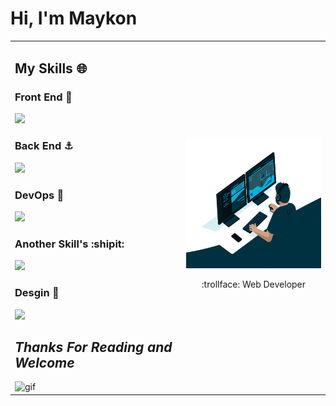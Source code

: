 # Hi, I'm Maykon

<table>
  <tr>
    <td>
  
  ## My Skills 🌐
  
  <h3>Front End 🗽</h3>
  <img src="https://skillicons.dev/icons?i=html,css,tailwind,js,ts,react,nextjs" />
  
  <h3>Back End ⚓</h3>
  <img src="https://skillicons.dev/icons?i=nodejs,mysql,mongo" />
  
  <h3>DevOps 🚁</h3>
  <img src="https://skillicons.dev/icons?i=docker,go,jenkins,githubactions,nginx" />
  
  <h3>Another Skill's :shipit:</h3>
  <img src="https://skillicons.dev/icons?i=git,github,linux,postman,py" />
  
  <h3>Desgin 🎨</h3>
  <img src="https://skillicons.dev/icons?i=figma,ai,photoshop,ae,pr" />
  
  ## *Thanks For Reading and Welcome*
  
  <img src="https://github.com/abdoachhoubi/abdoachhoubi/blob/main/gifs/Hi.gif" width="30" alt="gif" />
    </td>
      <td>
      <img width="300" height="210" src="/Assests/giphy2.gif">
      <p align="center">:trollface: Web Developer  </p>
      </td>
  </tr>
</table>

